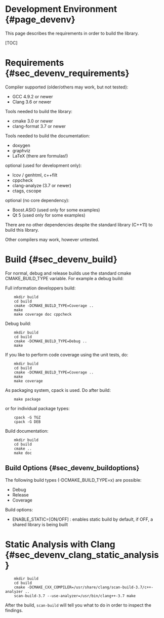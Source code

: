 Development Environment {#page_devenv}
=======================

This page describes the requirements in order to build the library.

[TOC]

Requirements {#sec_devenv_requirements}
============

Compiler supported (older/others may work, but not tested):
- GCC 4.9.2 or newer
- Clang 3.6 or newer

Tools needed to build the library:
- cmake 3.0 or newer
- clang-format 3.7 or newer

Tools needed to build the documentation:
- doxygen
- graphviz
- LaTeX (there are formulas!)

optional (used for development only):
- lcov / genhtml, c++filt
- cppcheck
- clang-analyze (3.7 or newer)
- ctags, cscope

optional (no core dependency):
- Boost.ASIO (used only for some examples)
- Qt 5 (used only for some examples)

There are no other dependencies despite the standard library (C++11)
to build this library.

Other compilers may work, however untested.

Build {#sec_devenv_build}
=====

For normal, debug and release builds use the standard cmake CMAKE_BUILD_TYPE variable.
For example a debug build:

Full information developpers build:

~~~~~~~~~~~~~{.sh}
	mkdir build
	cd build
	cmake -DCMAKE_BUILD_TYPE=Coverage ..
	make
	make coverage doc cppcheck
~~~~~~~~~~~~~

Debug build:

~~~~~~~~~~~~~{.sh}
	mkdir build
	cd build
	cmake -DCMAKE_BUILD_TYPE=Debug ..
	make
~~~~~~~~~~~~~

If you like to perform code coverage using the unit tests, do:

~~~~~~~~~~~~~{.sh}
	mkdir build
	cd build
	cmake -DCMAKE_BUILD_TYPE=Coverage ..
	make
	make coverage
~~~~~~~~~~~~~

As packaging system, cpack is used. Do after build:

~~~~~~~~~~~~~{.sh}
	make package
~~~~~~~~~~~~~

or for individual package types:

~~~~~~~~~~~~~{.sh}
	cpack -G TGZ
	cpack -G DEB
~~~~~~~~~~~~~

Build documentation:

~~~~~~~~~~~~~{.sh}
	mkdir build
	cd build
	cmake ..
	make doc
~~~~~~~~~~~~~


Build Options {#sec_devenv_buildoptions}
-------------

The following build types (-DCMAKE_BUILD_TYPE=x) are possible:
- Debug
- Release
- Coverage

Build options:
- ENABLE_STATIC=[ON/OFF] : enables static build by default, if OFF,
  a shared library is being built


Static Analysis with Clang {#sec_devenv_clang_static_analysis}
==========================

~~~~~~~~~~~~~{.sh}
	mkdir build
	cd build
	cmake -DCMAKE_CXX_COMPILER=/usr/share/clang/scan-build-3.7/c++-analyzer ..
	scan-build-3.7 --use-analyzer=/usr/bin/clang++-3.7 make
~~~~~~~~~~~~~

After the build, ```scan-build``` will tell you what to do in order to inspect
the findings.



